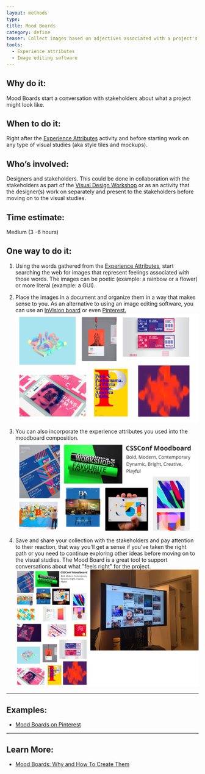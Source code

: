 ```yaml
---
layout: methods
type:
title: Mood Boards
category: define
teaser: Collect images based on adjectives associated with a project's brand to serve as inspiration for visual studies.
tools: 
  - Experience attributes
  - Image editing software
---
```


## Why do it:

Mood Boards start a conversation with stakeholders about what a project might look like. 


## When to do it:

Right after the [Experience Attributes](/methods/experience-attributes/) activity and before starting work on any type of visual studies (aka style tiles and mockups).

## Who’s involved:

Designers and stakeholders. This could be done in collaboration with the stakeholders as part of the [Visual Design Workshop](/methods/visual-design-workshop/) or as an activity that the designer(s) work on separately and present to the stakeholders before moving on to the visual studies.


## Time estimate:

Medium (3 -6 hours)


## One way to do it:


1. Using the words gathered from the [Experience Attributes](https://github.com/bocoup/opendesignkit/wiki/experience-attributes), start searching the web for images that represent feelings associated with those words. The images can be poetic (example: a rainbow or a flower) or more literal (example: a GUI).

2. Place the images in a document and organize them in a way that makes sense to you. As an alternative to using an image editing software, you can use an [InVision board](http://blog.invisionapp.com/boards-share-design-inspiration-assets/) or even [Pinterest.](https://www.pinterest.com/)
    ![collect images](/img/methods/moodboards/cssconf-moodboard-example-1.jpg)

3. You can also incorporate the experience attributes you used into the moodboard composition.
    ![add words](/img/methods/moodboards/cssconf-moodboard-example-2.jpg)

4. Save and share your collection with the stakeholders and pay attention to their reaction, that way you'll get a sense if you've taken the right path or you need to continue exploring other ideas before moving on to the visual studies. The Mood Board is a great tool to support conversations about what "feels right" for the project.
![moodboards example](/img/methods/moodboards/moodboard-example.jpeg)

---

## Examples:

* [Mood Boards on Pinterest](https://www.pinterest.com/search/pins/?q=moodboard%20design&rs=guide&0=design%7Cguide%7Cword%7C0&add_refine=design%7Cguide%7Cword%7C0)

---

## Learn More:
* [Mood Boards: Why and How To Create Them](https://creativemarket.com/blog/2015/07/03/mood-boards-why-and-how-to-create-them)
